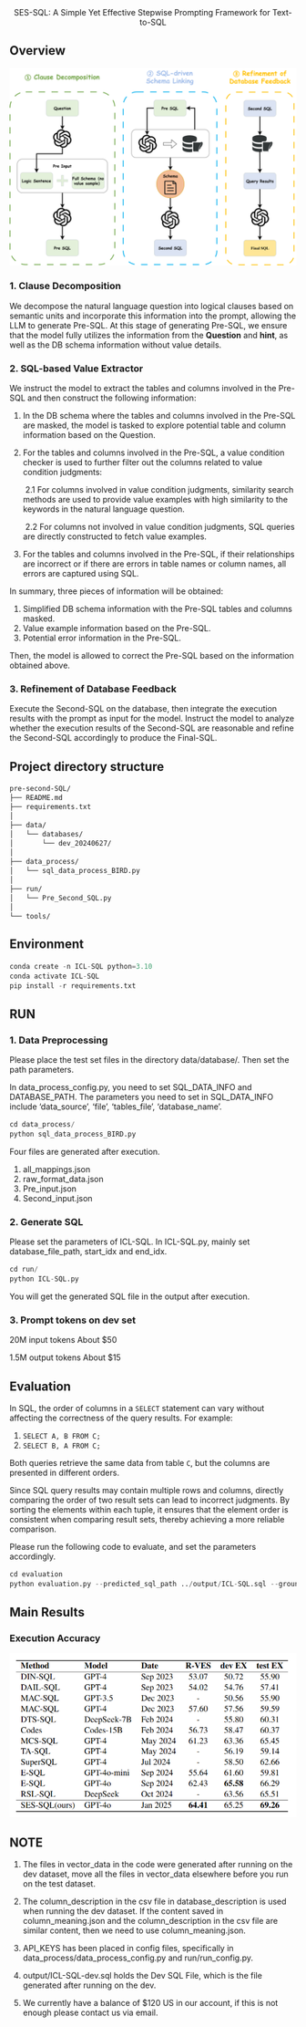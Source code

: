 <center>
SES-SQL: A Simple Yet Effective Stepwise Prompting Framework  
for Text-to-SQL
</center>

<h2>Overview</h2>


![SES-SQL](figs/SES-SQL.svg)

<h3>1. Clause Decomposition</h3>

We decompose the natural language question into logical clauses based on semantic units and incorporate this information into the prompt, allowing the LLM to generate Pre-SQL. 
At this stage of generating Pre-SQL, we ensure that the model fully utilizes the information from the **Question** and **hint**, as well as the DB schema information without value details.

<h3>2. SQL-based Value Extractor</h3>

We instruct the model to extract the tables and columns involved in the Pre-SQL and then construct the following information:

1. In the DB schema where the tables and columns involved in the Pre-SQL are masked, the model is tasked to explore potential table and column information based on the Question.

2. For the tables and columns involved in the Pre-SQL, a value condition checker is used to further filter out the columns related to value condition judgments: 

   ​	2.1 For columns involved in value condition judgments, similarity search methods are used to provide value examples with high similarity to the keywords in the natural language question. 

   ​	2.2 For columns not involved in value condition judgments, SQL queries are directly constructed to fetch value examples.

3. For the tables and columns involved in the Pre-SQL, if their relationships are incorrect or if there are errors in table names or column names, all errors are captured using SQL.

In summary, three pieces of information will be obtained:

1. Simplified DB schema information with the Pre-SQL tables and columns masked.
2. Value example information based on the Pre-SQL.
3. Potential error information in the Pre-SQL.

Then, the model is allowed to correct the Pre-SQL based on the information obtained above.

<h3>3. Refinement of Database Feedback</h3>

Execute the Second-SQL on the database, then integrate the execution results with the prompt as input for the model. Instruct the model to analyze whether the execution results of the Second-SQL are reasonable and refine the Second-SQL accordingly to produce the Final-SQL.

<h2>Project directory structure</h2>


```plaintext
pre-second-SQL/
├── README.md
├── requirements.txt
│
├── data/
│   └── databases/
│		└── dev_20240627/
│
├── data_process/
│   └── sql_data_process_BIRD.py
│
├── run/
│   └── Pre_Second_SQL.py
│
└── tools/
```

<h2>Environment</h2>


```python
conda create -n ICL-SQL python=3.10
conda activate ICL-SQL
pip install -r requirements.txt
```

<h2>RUN</h2>


<h3>1. Data Preprocessing</h3>

Please place the test set files in the directory data/database/. Then set the path parameters. 

In data_process_config.py, you need to set SQL_DATA_INFO and DATABASE_PATH. The parameters you need to set in SQL_DATA_INFO include ‘data_source’, ‘file’, ‘tables_file’, ‘database_name’.

```python
cd data_process/
python sql_data_process_BIRD.py
```

Four files are generated after execution.

1. all_mappings.json
2. raw_format_data.json    
2. Pre_input.json
3. Second_input.json

<h3>2. Generate SQL</h3>

Please set the parameters of ICL-SQL. In ICL-SQL.py, mainly set database_file_path, start_idx and end_idx.

```python
cd run/
python ICL-SQL.py
```

You will get the generated SQL file in the output after execution.

<h3>3. Prompt tokens on dev set</h3>

20M input tokens       About $50

1.5M output tokens     About $15

<h2>Evaluation</h2>


In SQL, the order of columns in a `SELECT` statement can vary without affecting the correctness of the query results. For example:

1. `SELECT A, B FROM C;`
2. `SELECT B, A FROM C;`

Both queries retrieve the same data from table `C`, but the columns are presented in different orders.

Since SQL query results may contain multiple rows and columns, directly comparing the order of two result sets can lead to incorrect judgments. By sorting the elements within each tuple, it ensures that the element order is consistent when comparing result sets, thereby achieving a more reliable comparison.

Please run the following code to evaluate, and set the parameters accordingly.

```python
cd evaluation
python evaluation.py --predicted_sql_path ../output/ICL-SQL.sql --ground_truth_path ../data/database/dev_20240627/dev.sql --data_mode dev --db_root_path ../data/database/dev_20240627/dev_databases/ --diff_json_path ../data/database/dev_20240627/dev.json
```

<h2>Main Results</h2>

### Execution Accuracy

![ICL-SQL](figs/main_result.png)

<h2>NOTE</h2>


1. The files in vector_data in the code were generated after running on the dev dataset, move all the files in vector_data elsewhere before you run on the test dataset.

2. The column_description in the csv file in database_description is used when running the dev dataset. If the content saved in column_meaning.json and the column_description in the csv file are similar content, then we need to use column_meaning.json.

3. API_KEYS has been placed in config files, specifically in data_process/data_process_config.py and run/run_config.py.

4. output/ICL-SQL-dev.sql holds the Dev SQL File, which is the file generated after running on the dev.

5. We currently have a balance of $120 US in our account, if this is not enough please contact us via email.
